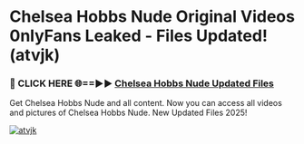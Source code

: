 # Chelsea Hobbs Nude Original Videos 0nlyFans Leaked - Files Updated! (atvjk)

<h3>🔴 CLICK HERE 🌐==►► <a href="https://tinyurl.com/5h6xmrr3" rel="nofollow">Chelsea Hobbs Nude Updated Files</a></h3>

Get Chelsea Hobbs Nude and all content. Now you can access all videos and pictures of Chelsea Hobbs Nude. New Updated Files 2025!

[![atvjk](https://i.imgur.com/KVD873Z.gif)](https://tinyurl.com/5h6xmrr3)
